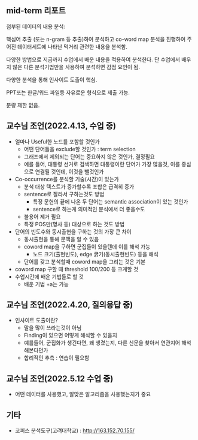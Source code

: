 mid-term 리포트
-------------
첨부된 데이터의 내용 분석:

핵심어 추출 (또는 n-gram 등 추출)하여 분석하고 co-word map  분석을 진행하여 주어진 데이터세트에 나타난 먹거리 관련한 내용을 분석함. 

다양한 방법으로 지금까지 수업에서 배운 내용을 적용하여 분석한다. 단 수업에서 배우지 않은 다른 분석기법만을 사용하여 분석하면 감점 요인이 됨.

다양한 분석을 통해 인사이트 도출이 핵심.

PPT또는 한글/워드 파일등 자유로운 형식으로 제출 가능. 

분량 제한 없음.

교수님 조언(2022.4.13, 수업 중)
-------------
* 얼마나 Useful한 노드를 포함할 것인가
  * 어떤 단어들을 exclude할 것인가 : term selection
  * 그래프에서 제외되는 단어는 중요하지 않은 것인가, 결정필요
  * 예를 들어, 대통령 선거로 검색하면 대통령이란 단어가 가장 많을것, 이를 중심으로 연결될 것인데, 이것을 뺄것인가  
* Co-occurrence를 분석할 기술(시간)이 있는가 
  * 분석 대상 텍스트가 증가할수록 조합은 급격히 증가
  * sentence로 잘라서 구하는것도 방법
    * 특정 문헌의 끝에 나온 두 단어는 semantic association이 있는 것인가
    * sentence로 하는게 의미적인 분석에서 더 좋을수도
  * 불용어 제거 필요
  * 특정 POS만(명사 등) 대상으로 하는 것도 방법
* 단어의 빈도수와 동시출현을 구하는 것의 가장 큰 차이
  * 동시출현을 통해 문맥을 알 수 있음
  * coword map을 구하면 군집들이 있을텐데 이를 해석 가능
    * 노드 크기(출현빈도), edge 굵기(동시출현빈도) 등을 해석
  * 단어를 갖고 분석할때 coword map을 그리는 것은 기본
* coword map 구할 때 threshold 100/200 등 크게할 것
* 수업시간에 배운 기법들로 할 것
  * 배운 기법 +a는 가능

교수님 조언(2022.4.20, 질의응답 중)
-------------
* 인사이트 도출이란?  
  * 말을 많이 쓰라는것이 아님
  * Finding이 있으면 어떻게 해석할 수 있을지
  * 예를들어, 군집화가 생긴다면, 왜 생겼는지, 다른 신문을 찾아서 연관지어 해석해본다던가
  * 합리적인 추측 : 연습이 필요함

교수님 조언(2022.5.12 수업 중)
-------------
* 어떤 데이터를 사용했고, 알맞은 알고리즘을 사용했는지가 중요

기타 
-------------
* 코퍼스 분석도구(고려대학교) : http://163.152.70.155/